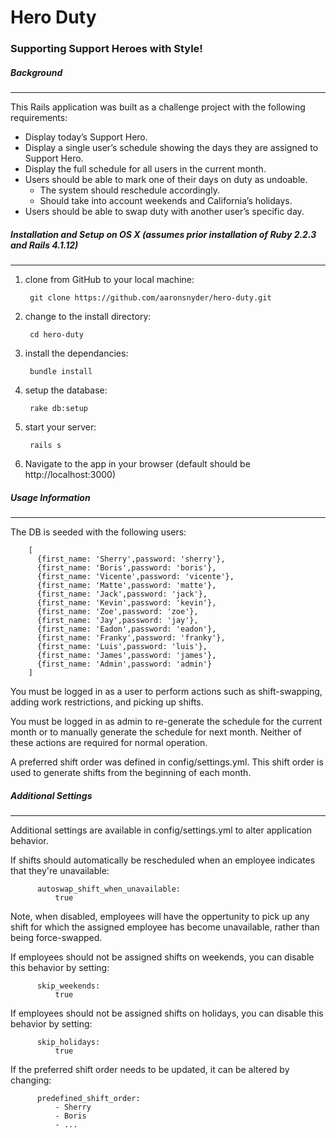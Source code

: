 # Hero Duty
### Supporting Support Heroes with Style!

##### Background
-----
This Rails application was built as a challenge project with the following requirements:
* Display today’s Support Hero.
* Display a single user’s schedule showing the days they are assigned to Support Hero.
* Display the full schedule for all users in the current month.
* Users should be able to mark one of their days on duty as undoable.
    * The system should reschedule accordingly.
    * Should take into account weekends and California’s holidays.
* Users should be able to swap duty with another user’s specific day.

##### Installation and Setup on OS X (assumes prior installation of Ruby 2.2.3 and Rails 4.1.12)
-----
1. clone from GitHub to your local machine: 
        
        git clone https://github.com/aaronsnyder/hero-duty.git
2. change to the install directory:

        cd hero-duty
3. install the dependancies:

        bundle install
4. setup the database:

        rake db:setup
5. start your server:

        rails s
6. Navigate to the app in your browser (default should be http://localhost:3000)

##### Usage Information
-----
The DB is seeded with the following users:

        [
          {first_name: 'Sherry',password: 'sherry'},
          {first_name: 'Boris',password: 'boris'},
          {first_name: 'Vicente',password: 'vicente'},
          {first_name: 'Matte',password: 'matte'},
          {first_name: 'Jack',password: 'jack'},
          {first_name: 'Kevin',password: 'kevin'},
          {first_name: 'Zoe',password: 'zoe'},
          {first_name: 'Jay',password: 'jay'},
          {first_name: 'Eadon',password: 'eadon'},
          {first_name: 'Franky',password: 'franky'},
          {first_name: 'Luis',password: 'luis'},
          {first_name: 'James',password: 'james'},
          {first_name: 'Admin',password: 'admin'}
        ]

You must be logged in as a user to perform actions such as shift-swapping, adding work restrictions, and picking up shifts.

You must be logged in as admin to re-generate the schedule for the current month or to manually generate the schedule for next month. Neither of these actions are required for normal operation.

A preferred shift order was defined in config/settings.yml. This shift order is used to generate shifts from the beginning of each month.

##### Additional Settings
-----
Additional settings are available in config/settings.yml to alter application behavior. 

If shifts should automatically be rescheduled when an employee indicates that they're unavailable: 

          autoswap_shift_when_unavailable:
              true
              
Note, when disabled, employees will have the oppertunity to pick up any shift for which the assigned employee has become unavailable, rather than being force-swapped.               

If employees should not be assigned shifts on weekends, you can disable this behavior by setting: 

          skip_weekends:
              true
              
If employees should not be assigned shifts on holidays, you can disable this behavior by setting:

          skip_holidays:
              true

If the preferred shift order needs to be updated, it can be altered by changing:
          
          predefined_shift_order:
              - Sherry
              - Boris
              - ...